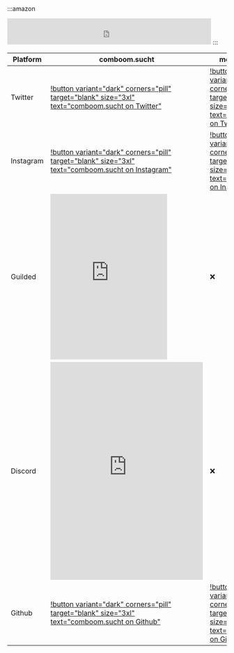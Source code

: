  <style>
    .amazon {
        text-align: center;
        color: #ffffff;
        border-radius: 10px;
        background-color: #232E3F;
        border: 1px solid #232E3F;
        padding-top: 20px;
        padding-bottom: 20px;
        padding-left: 20px;
    }
</style>

:::amazon
<iframe src="https://rcm-eu.amazon-adsystem.com/e/cm?o=3&p=13&l=ur1&category=amazongeneric&banner=0HKWS4G1V016X4K0S2R2&f=ifr&linkID={{link_id}}&t=comboompunkts-21&tracking_id=comboompunkts-21" width="468" height="60" scrolling="no" border="0" marginwidth="0" style="border:none;" frameborder="0" sandbox="allow-scripts allow-same-origin allow-popups allow-top-navigation-by-user-activation"></iframe>
:::



| Platform     | comboom.sucht                                                                                                                                                                  | mcpeaps_HD                                                                                                                                                                | BlackDragon                                                                                                                                                                                           |
| ------------ | ------------------------------------------------------------------------------------------------------------------------------------------------------------------------------ | ---------------------------------------------------------------------------------------------------------------------------------------------------------------------------- | ----------------------------------------------------------------------------------------------------------------------------------------------------------------------------------------------------- |
| Twitter | [!button variant="dark" corners="pill" target="blank" size="3xl" text="comboom.sucht on Twitter"](https://bit.ly/cbpstwitter) | [!button variant="dark" corners="pill" target="blank" size="3xl" text="mcpeaps_HD on Twitter"](https://twitter.com/mcpeaps_hd) | [!button variant="dark" corners="pill" target="blank" size="3xl" text="BlackDragon on Twitter"](https://twitter.com/Adrian37416838) |
| Instagram | [!button variant="dark" corners="pill" target="blank" size="3xl" text="comboom.sucht on Instagram"](https://bit.ly/cbpsinstagram) | [!button variant="dark" corners="pill" target="blank" size="3xl" text="mcpeaps_HD on Instagram"](https://www.instagram.com/mcpeaps_hd/) | [!button variant="dark" corners="pill" target="blank" size="3xl" text="BlackDragon on Instagram"](https://www.instagram.com/blackdragon_cbps/) |
| Guilded | <iframe src="https://www.guilded.gg/canvas_index.html?route=%2Fcanvas%2Fembed%2Fteamcard%2FJRXMdZNl" width="268px" height="380px" frameborder="0" scrolling="no"></iframe> | :x: | :x: |
| Discord | <iframe src="https://canary.discord.com/widget?id=303610228581203978&theme=dark" width="350px" height="500px" allowtransparency="true" frameborder="0" sandbox="allow-popups allow-popups-to-escape-sandbox allow-same-origin allow-scripts"></iframe> | :x: | :x: |
| Github | [!button variant="dark" corners="pill" target="blank" size="3xl" text="comboom.sucht on Github"](https://bit.ly/cbps_Github) | [!button variant="dark" corners="pill" target="blank" size="3xl" text="mcpeaps_HD on Github"](https://bit.ly/mahd_Github) | [!button variant="dark" corners="pill" target="blank" size="3xl" text="BlackDragon on Github"](https://github.com/orgs/comboomPunkTsucht/people/BlackDragon-Bat) |
